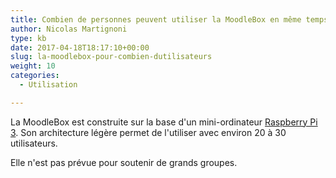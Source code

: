 ```yaml
---
title: Combien de personnes peuvent utiliser la MoodleBox en même temps ?
author: Nicolas Martignoni
type: kb
date: 2017-04-18T18:17:10+00:00
slug: la-moodlebox-pour-combien-dutilisateurs
weight: 10
categories:
  - Utilisation

---
```

La MoodleBox est construite sur la base d'un mini-ordinateur [Raspberry Pi 3][1]. Son architecture légère permet de l'utiliser avec environ 20 à 30 utilisateurs.

Elle n'est pas prévue pour soutenir de grands groupes.

 [1]: https://www.raspberrypi.org/
